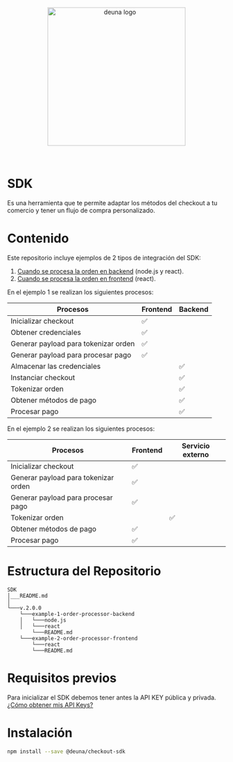 <br />
<p align="center">
  <a href="https://deuna.com/">
    <img src="https://uploads-ssl.webflow.com/62e806ed6cc7b20ca6dc2b93/62fca876ea0f2668b1c21b8b_deuna.png" width="318px" alt="deuna logo" />
  </a>
</p>
<br />

# SDK
Es una herramienta que te permite adaptar los métodos del checkout a tu comercio y tener un flujo de compra personalizado. 
# Contenido
Este repositorio incluye ejemplos de 2 tipos de integración del SDK:

 1. [Cuando se procesa la orden en backend](./v.2.0.0/example-1-order-processor-backend) (node.js y react).
 2. [Cuando se procesa la orden en frontend](./v.2.0.0/example-2-order-processor-frontend/) (react).

En el ejemplo 1 se realizan los siguientes procesos:

| Procesos| Frontend | Backend |
| --- | --- | --- |
| Inicializar checkout |  ✅  |  |
| Obtener credenciales |  ✅  |  |
| Generar payload para tokenizar orden |  ✅  |  |
| Generar payload para procesar pago |  ✅  |  |
| Almacenar las credenciales |  |  ✅  |
| Instanciar checkout |  |  ✅  |
| Tokenizar orden |  |  ✅  |
| Obtener métodos de pago |  |  ✅  |
| Procesar pago |  |  ✅  |

En el ejemplo 2 se realizan los siguientes procesos:

| Procesos| Frontend | Servicio externo |
| --- | --- | --- |
| Inicializar checkout |  ✅  |  |
| Generar payload para tokenizar orden |  ✅  |  |
| Generar payload para procesar pago |  ✅  |  |
| Tokenizar orden |  |  ✅  |
| Obtener métodos de pago |  ✅  |  |
| Procesar pago |  ✅  |  |

# Estructura del Repositorio

```
SDK
│___README.md
│
└───v.2.0.0
    └───example-1-order-processor-backend
    │   └───node.js
    │   └───react  
        └───README.md
    └───example-2-order-processor-frontend
        └───react 
        └───README.md
```

# Requisitos previos
Para inicializar el SDK debemos tener antes la API KEY pública y privada.[¿Cómo obtener mis API Keys?](https://docs.deuna.com/v2.0/docs/api-key)

# Instalación

```sh
npm install --save @deuna/checkout-sdk
```